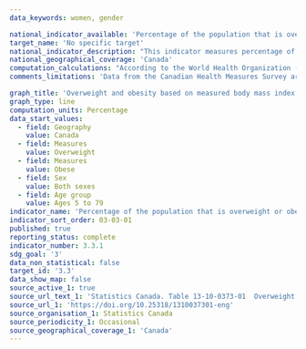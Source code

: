```yaml
---
data_keywords: women, gender

national_indicator_available: 'Percentage of the population that is overweight or obese'
target_name: 'No specific target'
national_indicator_description: "This indicator measures percentage of the population that is overweight or obese. The indicator uses the body mass index (BMI) which is calculated by dividing the respondent's body weight (in kilograms) by their height (in metres) squared."
national_geographical_coverage: 'Canada' 
computation_calculations: "According to the World Health Organization (WHO) and Health Canada guidelines, the index for body weight classification for the population aged 18 and older is: less than 18.50 (underweight); 18.50 to 24.99 (normal weight); 25.00 to 29.99 (overweight); 30.00 to 34.99 (obese, class I); 35.00 to 39.99 (obese, class II); 40.00 or greater (obese, class III). The population aged 5 to 17 is classified as 'overweight' or 'obese' according to age and sex specific cut-off points defined by the World Health Organization."
comments_limitations: 'Data from the Canadian Health Measures Survey are collected over a two-year period from a sample of approximately 5,700 respondents. Pregnant women are excluded.'

graph_title: 'Overweight and obesity based on measured body mass index'
graph_type: line
computation_units: Percentage
data_start_values:
  - field: Geography
    value: Canada
  - field: Measures
    value: Overweight
  - field: Measures
    value: Obese
  - field: Sex
    value: Both sexes
  - field: Age group
    value: Ages 5 to 79
indicator_name: 'Percentage of the population that is overweight or obese'
indicator_sort_order: 03-03-01
published: true
reporting_status: complete
indicator_number: 3.3.1
sdg_goal: '3'
data_non_statistical: false
target_id: '3.3'
data_show_map: false
source_active_1: true
source_url_text_1: 'Statistics Canada. Table 13-10-0373-01  Overweight and obesity based on measured body mass index, by age group and sex'
source_url_1: 'https://doi.org/10.25318/1310037301-eng'
source_organisation_1: Statistics Canada
source_periodicity_1: Occasional
source_geographical_coverage_1: 'Canada'
---
```

